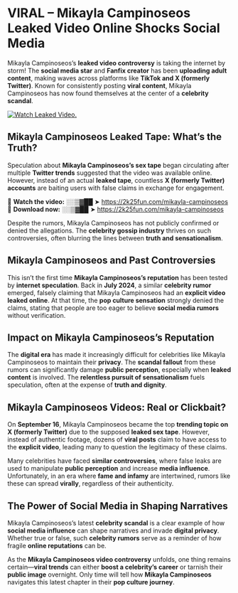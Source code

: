 # VIRAL – Mikayla Campinoseos Leaked Video Online Shocks Social Media 

Mikayla Campinoseos’s **leaked video controversy** is taking the internet by storm! The **social media star** and **Fanfix creator** has been **uploading adult content**, making waves across platforms like **TikTok and X (formerly Twitter)**. Known for consistently posting **viral content**, Mikayla Campinoseos has now found themselves at the center of a **celebrity scandal**.  

[![Watch Leaked Video.](https://miro.medium.com/v2/resize:fit:828/format:webp/1*cilzJN44JGOrTw9NJCrNHA.gif "Watch Leaked Video")](https://2k25fun.com/mikayla-campinoseos)

## **Mikayla Campinoseos Leaked Tape: What’s the Truth?**  
Speculation about **Mikayla Campinoseos’s sex tape** began circulating after multiple **Twitter trends** suggested that the video was available online. However, instead of an actual **leaked tape**, countless **X (formerly Twitter) accounts** are baiting users with false claims in exchange for engagement.  

🔹 **Watch the video:** ░░▒▓██ ➤ https://2k25fun.com/mikayla-campinoseos  
🔹 **Download now:** ░░▒▓██ ➤ https://2k25fun.com/mikayla-campinoseos  

Despite the rumors, Mikayla Campinoseos has not publicly confirmed or denied the allegations. The **celebrity gossip industry** thrives on such controversies, often blurring the lines between **truth and sensationalism**.  

## **Mikayla Campinoseos and Past Controversies**  
This isn’t the first time **Mikayla Campinoseos’s reputation** has been tested by **internet speculation**. Back in **July 2024**, a similar **celebrity rumor** emerged, falsely claiming that Mikayla Campinoseos had an **explicit video leaked online**. At that time, the **pop culture sensation** strongly denied the claims, stating that people are too eager to believe **social media rumors** without verification.  

## **Impact on Mikayla Campinoseos’s Reputation**  
The **digital era** has made it increasingly difficult for celebrities like Mikayla Campinoseos to maintain their **privacy**. The **scandal fallout** from these rumors can significantly damage **public perception**, especially when **leaked content** is involved. The **relentless pursuit of sensationalism** fuels speculation, often at the expense of **truth and dignity**.  

## **Mikayla Campinoseos Videos: Real or Clickbait?**  
On **September 16**, Mikayla Campinoseos became the top **trending topic on X (formerly Twitter)** due to the supposed **leaked sex tape**. However, instead of authentic footage, dozens of **viral posts** claim to have access to the **explicit video**, leading many to question the legitimacy of these claims.  

Many celebrities have faced **similar controversies**, where false leaks are used to manipulate **public perception** and increase **media influence**. Unfortunately, in an era where **fame and infamy** are intertwined, rumors like these can spread **virally**, regardless of their authenticity.  

## **The Power of Social Media in Shaping Narratives**  
Mikayla Campinoseos’s latest **celebrity scandal** is a clear example of how **social media influence** can shape narratives and invade **digital privacy**. Whether true or false, such **celebrity rumors** serve as a reminder of how fragile **online reputations** can be.  

As the **Mikayla Campinoseos video controversy** unfolds, one thing remains certain—**viral trends** can either **boost a celebrity’s career** or tarnish their **public image** overnight. Only time will tell how **Mikayla Campinoseos** navigates this latest chapter in their **pop culture journey**. 